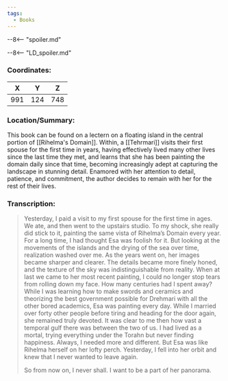 ```yaml
---
tags:
  - Books
---
```


--8<-- "spoiler.md"

--8<-- "LD_spoiler.md"

### Coordinates:
| **X** | **Y**| **Z** |
|:-----:|:----:|:-----:|
|991  |124   |748  |

### Location/Summary:
This book can be found on a lectern on a floating island in the central portion of [[Rihelma's Domain]]. Within, a [[Tehrmari]] visits their first spouse for the first time in years, having effectively lived many other lives since the last time they met, and learns that she has been painting the domain daily since that time, becoming increasingly adept at capturing the landscape in stunning detail. Enamored with her attention to detail, patience, and commitment, the author decides to remain with her for the rest of their lives.

### Transcription:
> Yesterday, I paid a visit to my first spouse for the first time in ages. We ate, and then went to the upstairs studio. To my shock, she really did stick to it, painting the same vista of Rihelma’s Domain every year. For a long time, I had thought Esa was foolish for it. But looking at the movements of the islands and the drying of the sea over time, realization washed over me. As the years went on, her images became sharper and clearer. The details became more finely honed, and the texture of the sky was indistinguishable from reality. When at last we came to her most recent painting, I could no longer stop tears from rolling down my face. How many centuries had I spent away? While I was learning how to make swords and ceramics and theorizing the best government possible for Drehmari with all the other bored academics, Esa was painting every day. While I married over forty other people before tiring and heading for the door again, she remained truly devoted. It was clear to me then how vast a temporal gulf there was between the two of us. I had lived as a mortal, trying everything under the Torahn but never finding happiness. Always, I needed more and different. But Esa was like Rihelma herself on her lofty perch. Yesterday, I fell into her orbit and knew that I never wanted to leave again.
>
> So from now on, I never shall. I want to be a part of her panorama.

